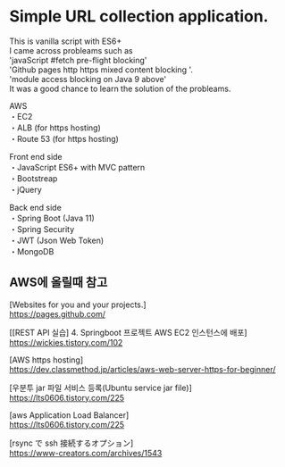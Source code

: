 # Simple URL collection application.

This is vanilla script with ES6+ <br>
I came across probleams such as  <br>
  'javaScript #fetch pre-flight blocking'  <br>
  'Github pages http https mixed content blocking '. <br>
  'module access blocking on Java 9 above' <br>
It was a good chance to learn the solution of the probleams. <br>

AWS<br>
 ・EC2 <br>
 ・ALB (for https hosting)<br>
 ・Route 53 (for https hosting)<br>

Front end side <br>
 ・JavaScript ES6+ with MVC pattern<br>
 ・Bootstreap <br>
 ・jQuery <br>

Back end side <br>
 ・Spring Boot (Java 11)<br>
 ・Spring Security <br>
 ・JWT (Json Web Token) <br>
 ・MongoDB <br>


## AWS에 올릴때 참고
[Websites for you and your projects.]  <br>
https://pages.github.com/  <br>

[[REST API 실습] 4. Springboot 프로젝트 AWS EC2 인스턴스에 배포]  <br>
https://wickies.tistory.com/102  <br>

[AWS https hosting]  <br>
https://dev.classmethod.jp/articles/aws-web-server-https-for-beginner/ <br>

[우분투 jar 파일 서비스 등록(Ubuntu service jar file)]  <br>
https://lts0606.tistory.com/225  <br>

[aws Application Load Balancer]  <br>
https://lts0606.tistory.com/225  <br>

[rsync で ssh 接続するオプション]  <br>
https://www-creators.com/archives/1543  <br>
